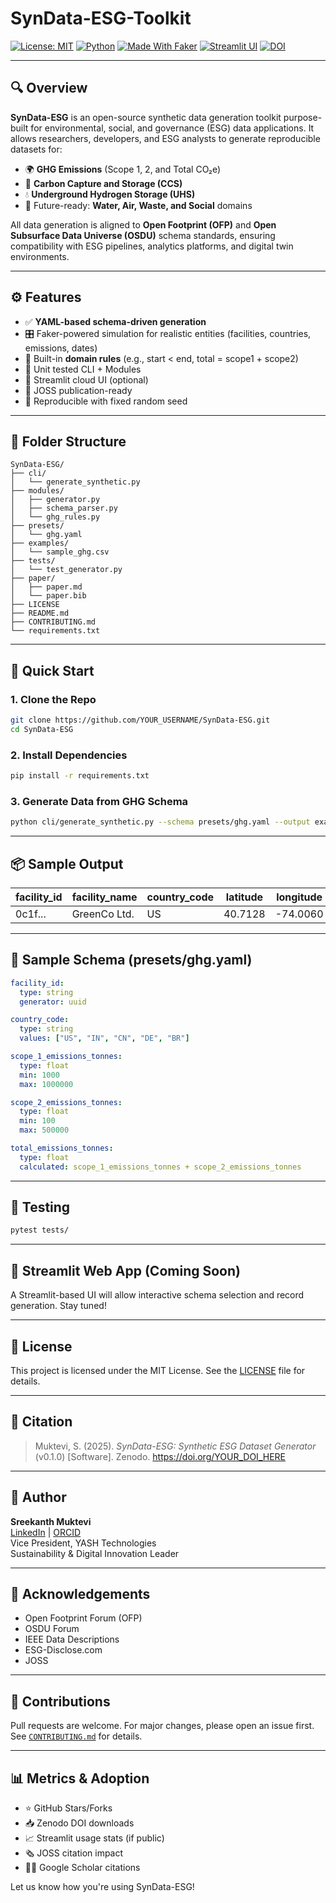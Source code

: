 # SynData-ESG-Toolkit

[![License: MIT](https://img.shields.io/badge/License-MIT-yellow.svg)](LICENSE)
[![Python](https://img.shields.io/badge/Python-3.8%2B-blue.svg)](https://www.python.org/)
[![Made With Faker](https://img.shields.io/badge/made%20with-faker-orange)](https://faker.readthedocs.io/)
[![Streamlit UI](https://img.shields.io/badge/Streamlit-Available-green)](https://streamlit.io/)
[![DOI](https://zenodo.org/badge/DOI/YOUR_DOI_HERE.svg)](https://doi.org/YOUR_DOI_HERE)

---

## 🔍 Overview

**SynData-ESG** is an open-source synthetic data generation toolkit purpose-built for environmental, social, and governance (ESG) data applications. It allows researchers, developers, and ESG analysts to generate reproducible datasets for:

- 🌍 **GHG Emissions** (Scope 1, 2, and Total CO₂e)
- 🧊 **Carbon Capture and Storage (CCS)**
- 💧 **Underground Hydrogen Storage (UHS)**
- 🚰 Future-ready: **Water, Air, Waste, and Social** domains

All data generation is aligned to **Open Footprint (OFP)** and **Open Subsurface Data Universe (OSDU)** schema standards, ensuring compatibility with ESG pipelines, analytics platforms, and digital twin environments.

---

## ⚙️ Features

- ✅ **YAML-based schema-driven generation**
- 🎛️ Faker-powered simulation for realistic entities (facilities, countries, emissions, dates)
- 🔁 Built-in **domain rules** (e.g., start < end, total = scope1 + scope2)
- 🧪 Unit tested CLI + Modules
- 🧵 Streamlit cloud UI (optional)
- 🧾 JOSS publication-ready
- 📂 Reproducible with fixed random seed

---

## 📁 Folder Structure

```
SynData-ESG/
├── cli/
│   └── generate_synthetic.py
├── modules/
│   ├── generator.py
│   ├── schema_parser.py
│   └── ghg_rules.py
├── presets/
│   └── ghg.yaml
├── examples/
│   └── sample_ghg.csv
├── tests/
│   └── test_generator.py
├── paper/
│   ├── paper.md
│   └── paper.bib
├── LICENSE
├── README.md
├── CONTRIBUTING.md
└── requirements.txt
```

---

## 🚀 Quick Start

### 1. Clone the Repo

```bash
git clone https://github.com/YOUR_USERNAME/SynData-ESG.git
cd SynData-ESG
```

### 2. Install Dependencies

```bash
pip install -r requirements.txt
```

### 3. Generate Data from GHG Schema

```bash
python cli/generate_synthetic.py --schema presets/ghg.yaml --output examples/synthetic_ghg.csv --num-records 100
```

---

## 📦 Sample Output

| facility_id | facility_name | country_code | latitude | longitude | scope_1_emissions_tonnes | scope_2_emissions_tonnes | total_emissions_tonnes |
|-------------|---------------|---------------|----------|-----------|---------------------------|---------------------------|--------------------------|
| 0c1f...     | GreenCo Ltd.  | US            | 40.7128  | -74.0060  | 51234.0                   | 10000.0                   | 61234.0                  |

---

## 🧾 Sample Schema (presets/ghg.yaml)

```yaml
facility_id:
  type: string
  generator: uuid

country_code:
  type: string
  values: ["US", "IN", "CN", "DE", "BR"]

scope_1_emissions_tonnes:
  type: float
  min: 1000
  max: 1000000

scope_2_emissions_tonnes:
  type: float
  min: 100
  max: 500000

total_emissions_tonnes:
  type: float
  calculated: scope_1_emissions_tonnes + scope_2_emissions_tonnes
```

---

## 🧪 Testing

```bash
pytest tests/
```

---

## 🧵 Streamlit Web App (Coming Soon)

A Streamlit-based UI will allow interactive schema selection and record generation. Stay tuned!

---

## 📄 License

This project is licensed under the MIT License. See the [LICENSE](LICENSE) file for details.

---

## 🙌 Citation

> Muktevi, S. (2025). *SynData-ESG: Synthetic ESG Dataset Generator* (v0.1.0) [Software]. Zenodo. https://doi.org/YOUR_DOI_HERE

---

## 👤 Author

**Sreekanth Muktevi**  
[LinkedIn](https://www.linkedin.com/in/sreemuktevi) | [ORCID](https://orcid.org/0009-0007-8116-3176)  
Vice President, YASH Technologies  
Sustainability & Digital Innovation Leader

---

## 📣 Acknowledgements

- Open Footprint Forum (OFP)
- OSDU Forum
- IEEE Data Descriptions
- ESG-Disclose.com
- JOSS

---

## 🤝 Contributions

Pull requests are welcome. For major changes, please open an issue first.  
See [`CONTRIBUTING.md`](CONTRIBUTING.md) for details.

---

## 📊 Metrics & Adoption

- ⭐ GitHub Stars/Forks
- 📥 Zenodo DOI downloads
- 📈 Streamlit usage stats (if public)
- 🗞️ JOSS citation impact
- 🧑‍💻 Google Scholar citations

Let us know how you're using SynData-ESG!
